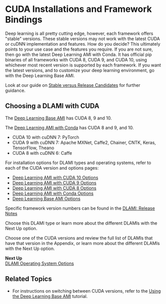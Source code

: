 # CUDA Installations and Framework Bindings<a name="overview-cuda"></a>

Deep learning is all pretty cutting edge, however, each framework offers "stable" versions\. These stable versions may not work with the latest CUDA or cuDNN implementation and features\. How do you decide? This ultimately points to your use case and the features you require\. If you are not sure, then go with the latest Deep Learning AMI with Conda\. It has official pip binaries of all frameworks with CUDA 8, CUDA 9, and CUDA 10, using whichever most recent version is supported by each framework\. If you want the latest versions, and to customize your deep learning environment, go with the Deep Learning Base AMI\.

Look at our guide on [Stable versus Release Candidates](overview-conda.md#overview-conda-stability) for further guidance\.

## Choosing a DLAMI with CUDA<a name="w4aab7b5c17b7"></a>

The [Deep Learning Base AMI](overview-base.md) has CUDA 8, 9 and 10\.

The [Deep Learning AMI with Conda](overview-conda.md) has CUDA 8 and 9, and 10\.
+ CUDA 10 with cuDNN 7: PyTorch
+ CUDA 9 with cuDNN 7: Apache MXNet, Caffe2, Chainer, CNTK, Keras, TensorFlow, Theano
+ CUDA 8 with cuDNN 6: Caffe

For installation options for DLAMI types and operating systems, refer to each of the CUDA version and options pages:
+ [Deep Learning AMI with CUDA 10 Options](cuda10.md)
+ [Deep Learning AMI with CUDA 9 Options](cuda9.md)
+ [Deep Learning AMI with CUDA 8 Options](cuda8.md)
+ [Deep Learning AMI with Conda Options](conda.md)
+ [Deep Learning Base AMI Options](base.md)

Specific framework version numbers can be found in the [DLAMI: Release Notes](appendix-ami-release-notes.md)

Choose this DLAMI type or learn more about the different DLAMIs with the Next Up option\.

Choose one of the CUDA versions and review the full list of DLAMIs that have that version in the Appendix, or learn more about the different DLAMIs with the Next Up option\.

**Next Up**  
[DLAMI Operating System Options](overview-os.md)

## Related Topics<a name="w4aab7b5c17b9"></a>
+ For instructions on switching between CUDA versions, refer to the [Using the Deep Learning Base AMI](tutorial-base.md) tutorial\.